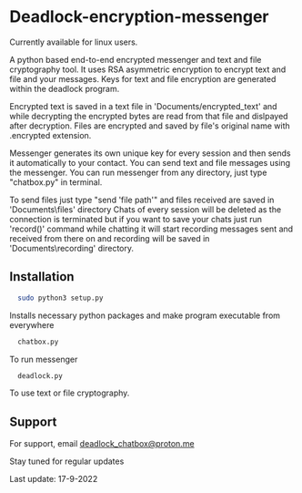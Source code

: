 # Deadlock-encryption-messenger



Currently available for linux users.

A python based end-to-end encrypted messenger and text and file cryptography tool. It uses RSA asymmetric encryption to encrypt text and file and your messages. 
Keys for text and file encryption are generated within the deadlock program.

Encrypted text is saved in a text file in 'Documents/encrypted_text' and while decrypting the encrypted bytes are read from that file and dislpayed after decryption.
Files are encrypted and saved by file's original name with .encrypted extension.

Messenger generates its own unique key for every session and then sends it automatically to your contact. You can send text and file messages using the messenger. You can run messenger from any directory, just type "chatbox.py" in terminal. 

To send files just type "send 'file path'" and files received are saved in 'Documents\files' directory Chats of every session will be deleted as the connection is terminated but if you want to save your chats just run 'record()' command while chatting it will start recording messages sent and received from there on and recording will be saved in 'Documents\recording' directory.

## Installation

```bash
  sudo python3 setup.py
```
Installs necessary python packages and make program executable from everywhere

```bash
  chatbox.py
```
To run messenger

```bash
  deadlock.py
```
To use text or file cryptography.

## Support

For support, email deadlock_chatbox@proton.me

Stay tuned for regular updates

Last update: 17-9-2022
